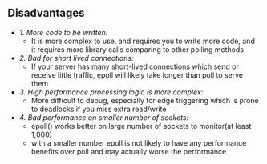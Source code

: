 ## Disadvantages
- *1. More code to be written:*    
  - It is more complex to use, and requires you to write more code, and it requires more library calls comparing to other polling methods
- *2. Bad for short lived connections:*    
  - If your server has many short-lived connections which send or receive little traffic, epoll will likely take longer than poll to serve them
- *3. High performance processing logic is more complex:*    
  - More difficult to debug, especially for edge triggering which is prone to deadlocks if you miss extra read/write
- *4. Bad performance on smaller number of sockets:*    
  - epoll() works better on large number of sockets to monitor(at least 1,000)
  - with a smaller number epoll is not likely to have any performance benefits over poll and may actually worse the performance
